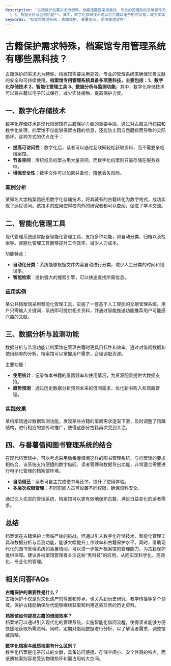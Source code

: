```yaml
---
description: "古籍保护的需求尤为特殊，档案馆需要采用高效、专业的管理系统来确保珍贵文献的安全和可持续使用。**档案馆专用管理系统具备多项黑科技，主要包括：1、数字化存储技术 2、智能化管理工具\
  \ 3、数据分析与监测功能**。其中，数字化存储技术可以将古籍以电子形式保存，减少实体接触，提高保护力度。"
keywords: "档案馆管理系统, 古籍保护, 番薯借阅, 图书管理软件"
---
```

# 古籍保护需求特殊，档案馆专用管理系统有哪些黑科技？

古籍保护的需求尤为特殊，档案馆需要采用高效、专业的管理系统来确保珍贵文献的安全和可持续使用。**档案馆专用管理系统具备多项黑科技，主要包括：1、数字化存储技术 2、智能化管理工具 3、数据分析与监测功能**。其中，数字化存储技术可以将古籍以电子形式保存，减少实体接触，提高保护力度。

## 一、数字化存储技术

数字化存储技术是现代档案馆在古籍保护方面的重要手段。通过对古籍进行扫描和数字化处理，档案馆不仅能够保留古籍的信息，还能防止因自然磨损而导致的实际损坏。这种方式的优点在于：

- **提高可访问性**：数字化后，读者可以通过互联网轻松获取资料，而不需要亲临档案馆。
- **节省空间**：传统纸质档案占用大量空间，而数字化档案则只需存储在服务器中。
- **增强安全性**：数字文件可以加密并备份，降低丢失风险。

### 案例分析

某知名大学档案馆应用数字化存储技术，将其藏有的古籍转化为数字格式，成功实现了远程访问。该技术的应用使得校内外的研究者都可以查阅，促进了学术交流。

## 二、智能化管理工具

现代管理系统通常配备智能化管理工具，支持多种功能，如自动分类、归档以及检索等。智能化管理工具能够提升工作效率，减少人力成本。

功能特点：
- **自动化分类**：系统能够根据文件内容自动进行分类，减少人工分类的时间和错误率。
- **智能检索**：提供强大的搜索引擎，可以快速查找所需信息。

### 应用实例

某公共档案馆采用智能化管理工具，实施了一套基于人工智能的文献管理系统。用户只需输入关键词，系统即可提供相关资料，并通过智能推送功能推荐用户可能感兴趣的文献。

## 三、数据分析与监测功能

数据分析与监测功能让档案馆在管理古籍时更具目标性和效率。通过对借阅数据和使用频率的分析，档案馆可以掌握用户需求，合理调配资源。

主要功能：
- **使用统计**：记录每本书籍的借阅频率和使用情况，为资源配置提供大数据支持。
- **趋势预测**：通过历史数据分析预测未来的借阅需求，优化新书购入和馆藏管理。

### 实践效果

某档案馆通过数据监测功能，发现某些古籍的借阅需求逐渐下滑，及时调整了馆藏结构，进行相应的宣传和推广，使得这部分古籍再次受到关注。

## 四、与番薯借阅图书管理系统的结合

在现代档案馆中，可以考虑采用像番薯借阅这样的图书管理系统，与档案馆的要求相结合。该系统支持便捷的数字借阅、读者管理和数据导出功能，非常适合需要进行电子化管理的档案馆环境。

- **自助借还**：读者可自主完成借书与还书，提升了使用体验。
- **多层次权限管理**：不同职能人员可设置不同权限，确保资料安全。

通过引入先进的管理系统，档案馆可以更有效地保护古籍，满足日益变化的读者需求。

## 总结

档案馆在古籍保护上面临严峻的挑战，但通过引入数字化存储技术、智能化管理工具和数据分析与监测功能，能够大幅提升工作效率和古籍保护水平。同时，借助现代化的图书管理系统如番薯借阅，可以进一步提升档案馆的管理能力，为古籍保护提供保障。建议各档案馆管理者关注这些“黑科技”的应用，从而实现科学化、高效化、专业化的管理。

## 相关问答FAQs

**古籍保护的重要性是什么？**  
古籍保护不仅是对文化遗产的尊重和传承，也关系到历史研究、教学传播等多个领域。保护古籍能确保后代能够继续获取和利用这些珍贵的历史资料。

**档案馆如何提高古籍的借阅效率？**  
档案馆可以通过引入现代化的管理系统，实施智能化借阅流程，使得读者能够方便快捷地获取所需资料。同时，定期对借阅数据进行分析，以了解读者需求，调整馆藏策略。

**数字化档案与纸质档案有什么区别？**  
数字化档案是电子形式的文献，具备访问便捷、存储空间小、安全性高的特点，而纸质档案则容易受到物理损坏和需占用较大空间。
